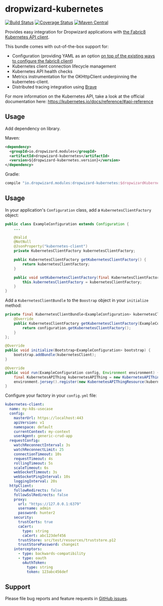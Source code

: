 # dropwizard-kubernetes
[![Build Status](https://travis-ci.org/dropwizard/dropwizard-kubernetes.svg?branch=master)](https://travis-ci.org/dropwizard/dropwizard-kubernetes)
[![Coverage Status](https://img.shields.io/coveralls/dropwizard/dropwizard-kubernetes.svg)](https://coveralls.io/r/dropwizard/dropwizard-kubernetes)
[![Maven Central](https://img.shields.io/maven-central/v/io.dropwizard.modules/dropwizard-kubernetes.svg)](http://mvnrepository.com/artifact/io.dropwizard.modules/dropwizard-kubernetes)

Provides easy integration for Dropwizard applications with [the Fabric8 Kubernetes API client](https://github.com/fabric8io/kubernetes-client).

This bundle comes with out-of-the-box support for:
* Configuration (providing YAML as an option [on top of the existing ways to configure the fabric8 client](https://github.com/fabric8io/kubernetes-client#configuring-the-client))
* Kubernetes client connection lifecycle management
* Kubernetes API health checks
* Metrics instrumentation for the OKHttpClient underpinning the kubernetes-client.
* Distributed tracing integration using [Brave](https://github.com/openzipkin/brave)

For more information on the Kubernetes API, take a look at the official documentation here: https://kubernetes.io/docs/reference/#api-reference


## Usage
Add dependency on library.

Maven:
```xml
<dependency>
  <groupId>io.dropwizard.modules</groupId>
  <artifactId>dropwizard-kubernetes</artifactId>
  <version>${dropwizard-kubernetes.version}</version>
</dependency>
```

Gradle:
```groovy
compile "io.dropwizard.modules:dropwizard-kubernetes:$dropwizardKubernetesVersion"
```

## Usage
In your application's `Configuration` class, add a `KubernetesClientFactory` object:
```java
public class ExampleConfiguration extends Configuration {
    ...

    @Valid
    @NotNull
    @JsonProperty("kubernetes-client")
    private KubernetesClientFactory kubernetesClientFactory;

    public KubernetesClientFactory getKubernetesClientFactory() {
        return kubernetesClientFactory;
    }

    public void setKubernetesClientFactory(final KubernetesClientFactory kubernetesClientFactory) {
        this.kubernetesClientFactory = kubernetesClientFactory;
    }
}
```

Add a `KubernetesClientBundle` to the `Boostrap` object in your `initialize` method:
```java
private final KubernetesClientBundle<ExampleConfiguration> kubernetesClient = new KubernetesClientBundle<ExampleConfiguration>() {
    @Override
    public KubernetesClientFactory getKubernetesClientFactory(ExampleConfiguration configuration) {
        return configuration.getKubernetesClientFactory();
    }
};

@Override
public void initialize(Bootstrap<ExampleConfiguration> bootstrap) {
    bootstrap.addBundle(kubernetesClient);
}

@Override
public void run(ExampleConfiguration config, Environment environment) {
    final KubernetesAPIThing kubernetesAPIThing = new KubernetesAPIThing(kubernetesClient.getKubernetesClient());
    environment.jersey().register(new KubernetesAPIThingResource(kubernetesAPIThing));
}
```

Configure your factory in your `config.yml` file:

```yaml
kubernetes-client:
  name: my-k8s-usecase
  config:
    masterUrl: https://localhost:443
    apiVersion: v1
    namespace: default
    currentContext: my-context
    userAgent: generic-crud-app
  requestConfig:
    watchReconnectInterval: 3s
    watchReconnectLimit: 25
    connectionTimeout: 10s
    requestTimeout: 4s
    rollingTimeout: 5s
    scaleTimeout: 6s
    webSocketTimeout: 3s
    webSocketPingInterval: 10s
    loggingInterval: 20s
  httpClient:
    followRedirects: false
    followSslRedirects: false
    proxy:
      url: "https://127.0.0.1:6379"
      username: admin
      password: hunter2
    security:
      trustCerts: true
      caCert:
        type: string
        caCert: abc123def456
      trustStore: src/test/resources/truststore.p12
      trustStorePassword: changeit
    interceptors:
      - type: backwards-compatibility
      - type: oauth
        oAuthToken:
          type: string
          token: 123abc456def
```


## Support
Please file bug reports and feature requests in [GitHub issues](https://github.com/dropwizard/dropwizard-kubernetes/issues).
